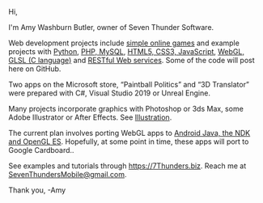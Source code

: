Hi, 

I'm Amy Washburn Butler, owner of Seven Thunder Software.

Web development projects include <a href="https://7Thunders.biz" title="Web Development: Educational Games">simple online games</a> and example projects with 
<a href="https://python.7Thunders.biz" title="Python Development">Python</a>, 
<a href="https://code.7thunders.biz/ph/topics-php.php" title="PHP &amp; MySQL">PHP, MySQL</a>, 
<a href="https://code.7thunders.biz/h5/topics.php" title="HTML5, CSS3, JavaScript">HTML5, CSS3, JavaScript</a>, 
<a href="https://code.7thunders.biz/3d/models.php" title="3D Web Interactive">WebGL, GLSL (C language)</a>  and 
<a href="https://code.7thunders.biz/ph/post.php" title="RESTful Post:Overview">RESTful Web services</a>. Some of the code will post here on GitHub.

Two apps on the Microsoft store, <q>Paintball Politics</q> and <q>3D Translator</q> were prepared with C#, Visual Studio 2019 or Unreal Engine. 

Many projects incorporate graphics with Photoshop or 3ds Max, some Adobe Illustrator or After Effects. See <a href="https://art.7Thunders.biz" title="Illustration">Illustration</a>.

The current plan involves porting WebGL apps to <a href="https://vr.7thunders.biz/android/3d.php" title="Free Android Apps">Android Java, the NDK and OpenGL ES</a>. Hopefully, at some point in time, these apps will port to Google Cardboard..

See examples and tutorials through https://7Thunders.biz. Reach me at SevenThundersMobile@gmail.com.

Thank you,
-Amy

<!---
STSButler/STSButler is a ✨ special ✨ repository because its `README.md` (this file) appears on your GitHub profile.
You can click the Preview link to take a look at your changes.
--->
